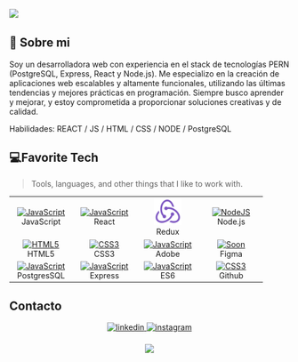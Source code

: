 ![](https://res.cloudinary.com/dj8p0rdxn/image/upload/v1674955458/yzq28bbvkd0mhyv58asu.png)

## 🌱 Sobre mi

Soy un desarrolladora web con experiencia en el stack de tecnologías PERN (PostgreSQL, Express, React y Node.js). Me especializo en la
creación de aplicaciones web escalables y altamente funcionales, utilizando las últimas tendencias y mejores prácticas en programación. Siempre busco aprender y mejorar, y estoy comprometida a proporcionar soluciones creativas y de calidad.

Habilidades: REACT / JS / HTML / CSS / NODE / PostgreSQL

 <h2 align="left" id="macropower-tech">💻Favorite Tech</h2>

> Tools, languages, and other things that I like to work with.

<table align="center">
    <tr>
    <td align="center" width="100">
      <a href="#">
        <img src="https://upload.wikimedia.org/wikipedia/commons/9/99/Unofficial_JavaScript_logo_2.svg" width="50" height="50" alt="JavaScript" />
      </a>
      <br>JavaScript
    </td>
      <td align="center" width="100">
      <a href="#">
        <img src="https://cdn.worldvectorlogo.com/logos/react-2.svg" width="50" height="50" alt="JavaScript" />
      </a>
      <br>React
    </td> 
    <td align="center" width="100">
      <a href="#">
        <img src="https://raw.githubusercontent.com/sachinverma53121/sachinverma53121/master/icons/redux.png" width="50" height="50" alt="Redux" />
      </a>
      <br>Redux
    </td>
    </td> 
    <td align="center" width="100">
      <a href="#">
        <img src="https://upload.wikimedia.org/wikipedia/commons/d/d9/Node.js_logo.svg" width="50" height="50" alt="NodeJS" />
      </a>
      <br>Node.js
    </td>
    <tr>
    <td align="center" width="100">
      <a href="#">
        <img src="https://upload.wikimedia.org/wikipedia/commons/6/61/HTML5_logo_and_wordmark.svg" width="50" height="50" alt="HTML5" />
      </a>
      <br>HTML5
    </td>
    <td align="center" width="100">
      <a href="#">
        <img src="https://upload.wikimedia.org/wikipedia/commons/d/d5/CSS3_logo_and_wordmark.svg" width="50" height="50" alt="CSS3" />
      </a>
      <br>CSS3
    </td>
   <td align="center" width="100">
      <a href="#">
        <img src="https://cdn.worldvectorlogo.com/logos/adobe-illustrator-cc-2019.svg" width="50" height="50" alt="JavaScript" />
      </a>
      <br>Adobe
    </td>
    <td align="center" width="100">
      <a href="#">
        <img src="https://upload.wikimedia.org/wikipedia/commons/3/33/Figma-logo.svg" width="50" height="50" alt="Soon" />
      </a>
      <br>Figma
    </td>

<tr>
    <td align="center" width="100">
      <a href="#">
        <img src="https://cdn.jsdelivr.net/gh/devicons/devicon/icons/mysql/mysql-original.svg" width="50" height="50" alt="JavaScript" />
      </a>
      <br>PostgresSQL
    </td>
   <td align="center" width="100">
      <a href="#">
        <img src="https://cdn.worldvectorlogo.com/logos/express-109.svg" width="50" height="50" alt="JavaScript" />
      </a>
      <br>Express
    </td>
 <td align="center" width="100">
      <a href="#">
        <img src="https://cdn.worldvectorlogo.com/logos/es6.svg" width="50" height="50" alt="JavaScript" />
      </a>
      <br>ES6
    </td>
       <td align="center" width="100">
   <a href="#">
   <img src="https://cdn.jsdelivr.net/gh/devicons/devicon/icons/github/github-original.svg" width="50" height="50" alt="CSS3" />
   </a>
  <br>Github
   </td>
      </tr>
 

  </tr>
</table>


## Contacto
<div align="center">

<a href="https://www.linkedin.com/in/aylen-gorosito-a252a5243/" target="_blank">
<img src=https://img.shields.io/badge/linkedin-%231E77B5.svg?&style=for-the-badge&logo=linkedin&logoColor=white alt=linkedin style="margin-bottom: 5px;" />
</a>

<a href="https://instagram.com/abibreno" target="_blank">
<img src=https://img.shields.io/badge/instagram-%23000000.svg?&style=for-the-badge&logo=instagram&logoColor=white alt=instagram style="margin-bottom: 5px;" />
</a>  
</div>  

</br>



<div align="center"><img src="https://spotify-github-profile.vercel.app/api/view?uid=31hnp35jvepmw64r3wyajx2lg2jy&redirect=true" /></div>
